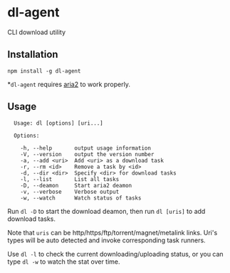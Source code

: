 # dl-agent
CLI download utility

## Installation

```shell
npm install -g dl-agent
```

*`dl-agent` requires [aria2](https://aria2.github.io) to work properly.

## Usage

```
  Usage: dl [options] [uri...]

  Options:

    -h, --help       output usage information
    -V, --version    output the version number
    -a, --add <uri>  Add <uri> as a download task
    -r, --rm <id>    Remove a task by <id>
    -d, --dir <dir>  Specify <dir> for download tasks
    -l, --list       List all tasks
    -D, --deamon     Start aria2 deamon
    -v, --verbose    Verbose output
    -w, --watch      Watch status of tasks

```

Run `dl -D` to start the download deamon, then run `dl [uris]` to add download tasks.

Note that `uris` can be http/https/ftp/torrent/magnet/metalink links. Uri's types will be auto detected and invoke corresponding task runners.

Use `dl -l` to check the current downloading/uploading status, or you can type `dl -w` to watch the stat over time.
